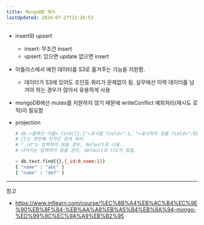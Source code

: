 ```yaml
---
title: MongoDB 쿼리
lastUpdated: 2024-07-27T22:26:53
---
```

- insert와 upsert
  - insert: 무조건 insert
  - upsert: 있으면 update 없으면 insert

- 아틀라스에서 예전 데이터를 S3로 옮겨주는 기능을 지원함.
    - 데이터가 S3에 있어도 조인등 쿼리가 문제없이 됨. 실무에선 이력 데이터를 남겨야 하는 경우가 많아서 유용하게 사용

- mongoDB에선 mutex를 지원하지 않기 때문에 writeConflict 예외처리(재시도 로직)이 필요함

- projection

    ```bash
    # db.<콜렉션 이름>.find({},{"<표시할 field>":1, "<표시하지 않을 field>":0})
    # {}는 첫번째 인자인 검색 쿼리
    # "_id"는 입력하지 않을 경우, default로 나옴.
    # 나머지는 입력하지 않을 경우, default로 나오지 않음.

    > db.test.find({},{_id:0,name:1})
    { "name" : "abc" }
    { "name" : "def" }
    ```

---
참고
- https://www.inflearn.com/course/%EC%8B%A4%EB%AC%B4%EC%9E%90%EB%8F%84-%EB%AA%A8%EB%A5%B4%EB%8A%94-mongo-%ED%99%9C%EC%9A%A9%EB%B2%95